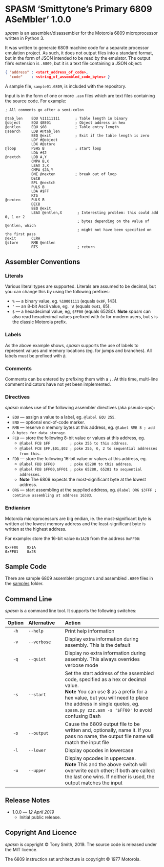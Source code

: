 # SPASM ‘Smittytone’s Primary 6809 ASeMbler’ 1.0.0 #

*spasm* is an assembler/disassembler for the Motorola 6809 microprocessor written in Python 3.

It was written to generate 6809 machine code for a separate processor emulation project. As such, it does not output files into a standard format, but in the form of JSON intended to be read by the emulator. The output file’s extension is `.6809`, but it is a text file containing a JSON object:

```json
{ "address" : <start_address_of_code>,
  "code"    : <string_of_assembled_code_bytes> }
```

A sample file, `sample01.6809`, is included with the repository.

Input is in the form of one or more `.asm` files which are text files containing the source code. For example:

```
; All comments go after a semi-colon

@tab_len    EQU %11111111       ; Table length in binary
@object     EQU $EE01           ; Object address in hex
@entlen     EQU $08             ; Table entry length
@search     LDB #@tab_len
            BEQ @exit           ; Exit if the table length is zero
            LDY #@object
            LDX #@store
@loop       PSHS B              ; start loop
            LDA #$2
@nextch     LDB A,Y
            CMPA B,X
            LEAX 3,X
            CMPA $2A,Y
            BNE @nexten         ; break out of loop
            DECB
            BPL @nextch
            PULS B
            LDA #$FF
            RTS
@nexten     PULS B
            DECB
            BEQ @exit
            LEAX @entlen,X       ; Interesting problem: this could add 0, 1 or 2
                                 ; bytes depending on the value of @entlen, which
                                 ; might not have been specified on the first pass
@exit       CLRA
@store      RMB @entlen
            RTS                  ; return
```

## Assembler Conventions ##

### Literals ###

Various literal types are supported. Literals are assumed to be decimal, but you can change this by using the following prefixes:

- `%` &mdash; a binary value, eg. `%10001111` (equals `0x8F`, 143).
- `'` &mdash; an 8-bit Ascii value, eg. `'A` (equals `0x41`, 65).
- `$` &mdash; a hexadecimal value, eg, `$FF00` (equals 65280).
    **Note** *spasm* can also read hexadecimal values prefixed with `0x` for modern users, but `$` is the classic Motorola prefix.

### Labels ###

As the above example shows, *spasm* supports the use of labels to represent values and memory locations (eg. for jumps and branches). All labels must be prefixed with `@`.

### Comments ###

Comments can be entered by prefixing them with a `;`. At this time, multi-line comment indicators have not yet been implemented.

### Directives ###

*spasm*  makes use of the following assembler directives (aka pseudo-ops):

- `EQU` &mdash; assign a value to a label, eg. `@label EQU 255`.
- `END` &mdash; optional end-of-code marker.
- `RMB` &mdash; reserve *n* memory bytes at this address, eg. `@label RMB 8 ; add 8 bytes for data storage`.
- `FCB` &mdash; store the following 8-bit value or values at this address, eg.
    - `@label FCB $FF         ; poke 255 to this address`.
    - `@label FCB $FF,$01,$02 ; poke 255, 0, 2 to sequential addresses from this`.
- `FDB` &mdash; store the following 16-bit value or values at this address, eg.
    - `@label FDB $FF00       ; poke 65280 to this address`.
    - `@label FDB $FF00,$FF01 ; poke 65280, 65281 to sequential addresses`.
    - **Note** The 6809 expects the most-significant byte at the lowest address.
- `ORG` &mdash; start assembling at the supplied address, eg. `@label ORG $3FFF ; continue assembling at address 16383`.

### Endianism ###

Motorola microprocessors are big endian, ie. the most-significant byte is written at the lowest  memory address and the least-significant byte is written at the highest address.

For example: store the 16-bit value `0x1A2B` from the address `0xFF00`:

```
0xFF00    0x1A
0xFF01    0x2B
```

## Sample Code ##

There are sample 6809 assembler programs and assembled `.6809` files in the [samples](/samples) folder.

## Command Line ##

*spasm* is a command line tool. It supports the following switches:

| Option | Alternative&nbsp;&nbsp;&nbsp;&nbsp; | Action |
| :-: | :-- | :-- |
| `-h` | `--help` | Print help information |
| `-v` | `--verbose` | Display extra information during assembly. This is the default |
| `-q` | `--quiet` | Display no extra information during assembly. This always overrides verbose mode |
| `-s` | `--start` | Set the start address of the assembled code, specified as a hex or decimal value.<br />**Note** You can use $ as a prefix for a hex value, but you will need to place the address in single quotes, eg. `spasm.py zzz.asm -s '$FF00'` to avoid confusing Bash |
| `-o` | `--output` | Cause the 6809 output file to be written and, optionally, name it. If you pass no name, the output file name will match the input file |
| `-l` | `--lower` | Display opcodes in lowercase |
| `-u` | `--upper` | Display opcodes in uppercase.<br />**Note** This and the above switch will overwrite each other; if both are called: the last one wins. If neither is used, the output matches the input |

## Release Notes ##

- 1.0.0 &mdash; *12 April 2019*
    - Initial public release.

## Copyright And Licence ##

*spasm* is copyright © Tony Smith, 2019. The source code is released under the MIT licence.

The 6809 instruction set architecture is copyright © 1977 Motorola.
